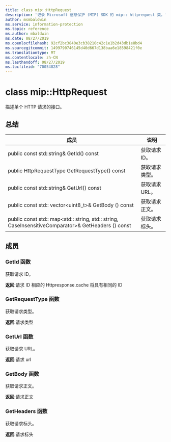 ```yaml
---
title: class mip::HttpRequest
description: '记录 Microsoft 信息保护 (MIP) SDK 的 mip:: httprequest 类。'
author: msmbaldwin
ms.service: information-protection
ms.topic: reference
ms.author: mbaldwin
ms.date: 08/27/2019
ms.openlocfilehash: 92cf2bc3840e3cb38210c42c1e1b2d43db1e8bd4
ms.sourcegitcommit: 1499790746145d40d667d138baa6e18598421f0e
ms.translationtype: MT
ms.contentlocale: zh-CN
ms.lasthandoff: 08/27/2019
ms.locfileid: "70054828"
---
```

# <a name="class-miphttprequest"></a>class mip::HttpRequest 
描述单个 HTTP 请求的接口。
  
## <a name="summary"></a>总结
 成员                        | 说明                                
--------------------------------|---------------------------------------------
public const std::string& GetId() const  |  获取请求 ID。
public HttpRequestType GetRequestType() const  |  获取请求类型。
public const std::string& GetUrl() const  |  获取请求 URL。
public const std:: vector\<uint8_t\>& GetBody () const  |  获取请求正文。
public const std:: map\<std:: string, std:: string, CaseInsensitiveComparator\>& GetHeaders () const  |  获取请求标头。
  
## <a name="members"></a>成员
  
### <a name="getid-function"></a>GetId 函数
获取请求 ID。

  
**返回**:请求 ID 相应的 Httpresponse.cache 将具有相同的 ID
  
### <a name="getrequesttype-function"></a>GetRequestType 函数
获取请求类型。

  
**返回**:请求类型
  
### <a name="geturl-function"></a>GetUrl 函数
获取请求 URL。

  
**返回**:请求 url
  
### <a name="getbody-function"></a>GetBody 函数
获取请求正文。

  
**返回**:请求正文
  
### <a name="getheaders-function"></a>GetHeaders 函数
获取请求标头。

  
**返回**:请求标头